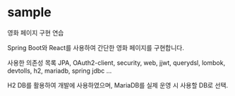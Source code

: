 # sample
영화 페이지 구현 연습

Spring Boot와 React를 사용하여 간단한 영화 페이지를 구현합니다.

사용한 의존성 목록
JPA, OAuth2-client, security, web, jjwt, querydsl, lombok, devtolls, h2, mariadb, spring jdbc ...

H2 DB를 활용하여 개발에 사용하였으며, MariaDB를 실제 운영 시 사용할 DB로 선택.
